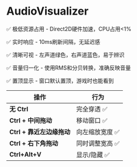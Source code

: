 # AudioVisualizer
✅ 极低资源占用 - Direct2D硬件加速，CPU占用<1%

✅ 实时响应 - 10ms刷新间隔，无延迟感

✅ 清晰可视 - 左声道绿色，右声道蓝色，易于辨识

✅ 音量归一化 - 使用RMS和分贝转换，准确反映音量

✅ 置顶显示 - 窗口默认置顶，游戏时也能看到



| 操作                      | 行为           |
| ------------------------- | -------------- |
| **无 Ctrl**               | 完全穿透 ✅     |
| **Ctrl + 中间拖动**       | 移动窗口 ✅     |
| **Ctrl + 靠近左边缘拖动** | 向左缩放宽度 ✅ |
| **Ctrl + 右下角拖动**     | 同时调整宽高 ✅ |
| **Ctrl+Alt+V**            | 显示/隐藏 ✅    |
